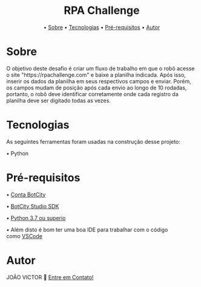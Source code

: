 <h1 align ="center"> RPA Challenge </h1>

<p align="center"> •
<a href="#sobre">Sobre</a> •
<a href="#tecnologias">Tecnologias</a> •
<a href="#pré-requisitos">Pré-requisitos</a> •
<a href="#autor">Autor</a>
</p>

# Sobre 
<p> 
O objetivo deste desafio é criar um fluxo de trabalho em que o robô acesse o site "https://rpachallenge.com" e baixe a planilha indicada. 
Após isso, inserir os dados da planilha em seus respectivos campos e enviar.
Porém, os campos mudam de posição após cada envio ao longo de 10 rodadas, portanto, 
o robô deve identificar corretamente onde cada registro da planilha deve ser digitado todas as vezes.
</p>

# Tecnologias

<p> As seguintes ferramentas foram usadas na construção desse projeto:</p>
<p>• Python</p>

# Pré-requisitos

<p>• <a href="https://developers.botcity.dev/login">Conta BotCity </a></p>
<p>• <a href="https://documentation.botcity.dev/pt/getting-started/botcity-studio-sdk/">BotCity Studio SDK </a></p>
<p>• <a href="https://documentation.botcity.dev/pt/tutorials/python-automations/web/">Python 3.7 ou superio </a></p>
<p>• Além disto é bom ter uma boa IDE para trabalhar com o código como <a href="https://code.visualstudio.com">VSCode </a></p>


# Autor
<p> JOÃO VICTOR 👋 <a href="https://www.linkedin.com/in/ojoaovictor/"> Entre em Contato!</a> </p>
